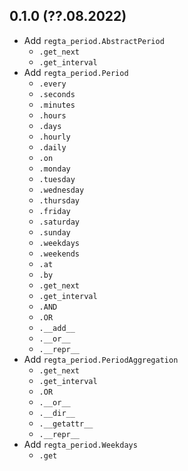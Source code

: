 ## 0.1.0 (??.08.2022)
* Add `regta_period.AbstractPeriod`
  * `.get_next`
  * `.get_interval`
* Add `regta_period.Period`
  * `.every`
  * `.seconds`
  * `.minutes`
  * `.hours`
  * `.days`
  * `.hourly`
  * `.daily`
  * `.on`
  * `.monday`
  * `.tuesday`
  * `.wednesday`
  * `.thursday`
  * `.friday`
  * `.saturday`
  * `.sunday`
  * `.weekdays`
  * `.weekends`
  * `.at`
  * `.by`
  * `.get_next`
  * `.get_interval`
  * `.AND`
  * `.OR`
  * `.__add__`
  * `.__or__`
  * `.__repr__`
* Add `regta_period.PeriodAggregation`
  * `.get_next`
  * `.get_interval`
  * `.OR`
  * `.__or__`
  * `.__dir__`
  * `.__getattr__`
  * `.__repr__`
* Add `regta_period.Weekdays`
  * `.get`
